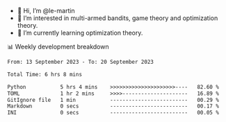- 👋 Hi, I’m @le-martin
- 👀 I’m interested in multi-armed bandits, game theory and optimization theory.
- 🌱 I’m currently learning optimization theory.
<!---- 💞️ I’m looking to collaborate on ...
- 📫 How to reach me ...-->

<!---
Tutorial for using WakaTime stats in GitHub profile: https://github.com/athul/waka-readme
-->

📊 Weekly development breakdown
<!--START_SECTION:waka-->

```txt
From: 13 September 2023 - To: 20 September 2023

Total Time: 6 hrs 8 mins

Python           5 hrs 4 mins    >>>>>>>>>>>>>>>>>>>>>----   82.60 %
TOML             1 hr 2 mins     >>>>---------------------   16.89 %
GitIgnore file   1 min           -------------------------   00.29 %
Markdown         0 secs          -------------------------   00.17 %
INI              0 secs          -------------------------   00.05 %
```

<!--END_SECTION:waka-->

<!---
le-martin/le-martin is a ✨ special ✨ repository because its `README.md` (this file) appears on your GitHub profile.
You can click the Preview link to take a look at your changes.
--->
